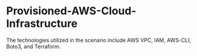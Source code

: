 # Provisioned-AWS-Cloud-Infrastructure
The technologies utilized in the scenario include AWS VPC, IAM, AWS-CLI, Boto3, and Terraform.
